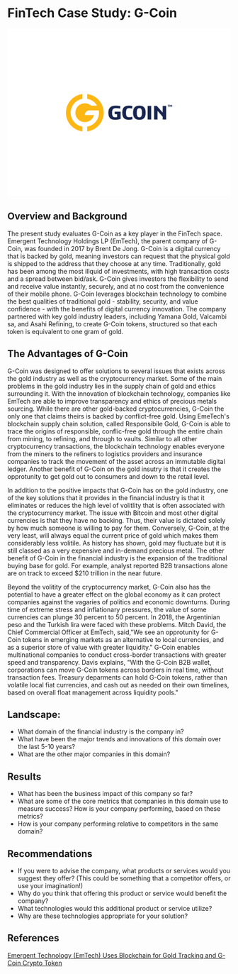 # FinTech Case Study: G-Coin
 

![alt text](Logo.jpg)


## Overview and Background
The present study evaluates G-Coin as a key player in the FinTech space. Emergent Technology Holdings LP (EmTech), the parent company of G-Coin, was founded in 2017 by Brent De Jong. 
G-Coin is a digital currency that is backed by gold, meaning investors can request that the physical gold is shipped to the address that they choose at any time. 
Traditionally, gold has been among the most illquid of investments, with high transaction costs and a spread between bid/ask. G-Coin gives investors the flexibility to send and receive value instantly, 
securely, and at no cost from the convenience of their mobile phone. G-Coin leverages blockchain technology to combine the best qualities of traditional gold - stability,
security, and value confidence - with the benefits of digital currency innovation. The company partnered with key gold industry leaders, including Yamana Gold, Valcambi sa,
and Asahi Refining, to create G-Coin tokens, structured so that each token is equivalent to one gram of gold.


## The Advantages of G-Coin
G-Coin was designed to offer solutions to several issues that exists across the gold industry as well as the cryptocurrency market. Some of the main problems in the gold industry lies in the 
supply chain of gold and ethics surrounding it. With the innovation of blockchain technology, companies like EmTech are able to improve transparency and ethics of precious 
metals sourcing. While there are other gold-backed cryptocurrencies, G-Coin the only one that claims theirs is backed by conflict-free gold. Using EmeTech's blockchain
supply chain solution, called Responsibile Gold, G-Coin is able to trace the origins of responsible, conflic-free gold through the entire chain from mining, to refining, and through 
to vaults. Similar to all other cryptocurrency transactions, the blockchain technology enables everyone from the miners to the refiners to logistics providers and insurance companies
to track the movement of the asset across an immutable digital ledger. Another benefit of G-Coin on the gold insutry is that it creates the opprotunity to get gold out to consumers and down to the retail level.

In addition to the positive impacts that G-Coin has on the gold industry, one of the key solutions that it provides in the financial industry is that it eliminates or reduces the high level of volitlity that is 
often associated with the cryptocurrency market. The issue with Bitcoin and most other digital currencies is that they have no backing. Thus, their value is dictated solely by how much someone is willing to 
pay for them. Conversely, G-Coin, at the very least, will always equal the current price of gold which makes them considerably less volitile. As history has shown, gold may fluctuate but it is still classed
as a very expensive and in-demand precious metal. The other benefit of G-Coin in the financial industry is the expansion of the traditional buying base for gold. For example, analyst reported B2B transactions 
alone are on track to exceed $210 trillion in the near future. 


Beyond the volitity of the cryptocurrency market, G-Coin also has the potential to have a greater effect on the global economy as it can protect companies against the vagaries of politics and economic downturns.
During time of extreme stress and inflationary pressures, the value of some currencies can plunge 30 percent to 50 percent. In 2018, the Argentinian peso and the Turkish lira were faced with these problems.
Mitch David, the Chief Commercial Officer at EmTech, said,"We see an opprotunity for G-Coin tokens in emerging markets as an alternative to local currencies, and as a superior store of value with greater liquidity."
G-Coin enables multinational companies to conduct cross-border transactions with greater speed and transparency. Davis explains, "With the G-Coin B2B wallet, corporations can move G-Coin tokens across borders in real time,
without transaction fees. Treasury deparments can hold G-Coin tokens, rather than volatile local fiat currencies, and cash out as needed on their own timelines, based on overall float management across liquidity pools."



## Landscape:
* What domain of the financial industry is the company in?
* What have been the major trends and innovations of this domain over the last 5-10 years?
* What are the other major companies in this domain?
## Results
* What has been the business impact of this company so far?
* What are some of the core metrics that companies in this domain use to measure success? How is your company performing, based on these metrics?
* How is your company performing relative to competitors in the same domain?
## Recommendations
* If you were to advise the company, what products or services would you suggest they offer? (This could be something that a competitor offers, or use your imagination!)
* Why do you think that offering this product or service would benefit the company?
* What technologies would this additional product or service utilize?
* Why are these technologies appropriate for your solution?

## References
[Emergent Technology (EmTech) Uses Blockchain for Gold Tracking and G-Coin Crypto Token](https://bitcoinexchangeguide.com/emergent-technology-emtech-uses-blockchain-for-gold-tracking-and-g-coin-crypto-token/)